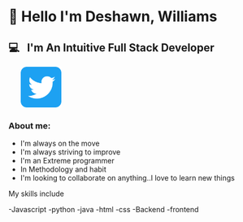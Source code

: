 
<h1><span> 👋 </span> Hello I'm Deshawn, Williams </h1> 

<h2><span> 💻 </span>&nbsp;&nbsp;I'm An Intuitive Full Stack Developer</h2>

<ul>
  
  <!--   ----------------------------------------------         -->
  
  
  <a href="https://twitter.com/MarquisCoder">
      <img class="img-icon" style="width: 80px; height: 80px;" 
        src="https://github.com/edent/SuperTinyIcons/blob/master/images/svg/twitter.svg">
      </img>
    </a>
  
</ul>




### About me:


- I'm always on the move 
- I'm always striving to improve 
- I'm an Extreme programmer
- In Methodology and habit
- I'm looking to collaborate on 
  anything..I love to learn new things
  
  
<div id="skills">
  <p>My skills include</p>
  
</div>
-Javascript
-python
-java
-html
-css
-Backend
-frontend
<!--
**MarquisTheCoder/MarquisTheCoder** is a ✨ _special_ ✨ repository because its `README.md` (this file) appears on your GitHub profile.

Here are some ideas to get you started:

- 🔭 I’m currently working on ...
- 🌱 I’m currently learning ...
- 👯 I’m looking to collaborate on ...
- 🤔 I’m looking for help with ...
- 💬 Ask me about ...
- 📫 How to reach me: ...
- 😄 Pronouns: ...
- ⚡ Fun fact: ...
-->
